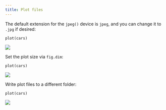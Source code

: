 ```yaml
---
title: Plot files
---
```


The default extension for the `jpeg()` device is `jpeg`, and you can change it to `.jpg` if desired:


``` {.r}
plot(cars)
```
![](<010-option-plot-files__files/chunk-a-1.jpg>)

Set the plot size via `fig.dim`:


``` {.r}
plot(cars)
```
![](<010-option-plot-files__files/chunk-b-1.png>)

Write plot files to a different folder:


``` {.r}
plot(cars)
```
![](<figures/chunk-c-1.png>)
